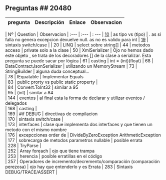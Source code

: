 ## Preguntas ## 20480

| pregunta | Descripción | Enlace | Observacion
| :--- | --- | :---: | ---



| Nº | Question | Observacion 
| :--- | :--- | : --- 
| [10](./10/readme.md) | as tipo vs (tipo) |  . as si falla no genera excepcion devuelve null.   as no es valido para int 
| [19](./10/)  | sintaxis switch/case | 
| 20 | LINQ | select sobre string[] 
| 44 | metodos acceso | private solo a la clase 
| 50 | XmlSerializer | Ojo no hemos dado este objeto , se trata de los decoradores [] de la clase a serializar. Esta pregunta se puede sacar por lógica 
| 61 | casting | int = (int)(float) 
| 68 | DataContractJsonSerializer | utilizando un MemoryStream
| 73 | StringBuilder | alguna duda conceptual...  
| 78 | IEquatable | Implementar Equals  
| 83 | public prorty vs public static property |  
| 84 |  Convert.ToInt32 | similar a 95  
| 95 | (int) | similar a 84  
| 144 | eventos | al final esta la forma de declarar y utilizar eventos / delegados  
| 168 | casting |  
| 169 | #if DEBUG | directivas de compilacion  
| 170 | sintaxis switch/case |  
| 173 | interfaces | clase que implementa dos interfaces y que tienen un metodo con el mismo nombre  
| 176 | excepcciones order de | DivideByZeroException  ArithmeticException  
| 177 | sobrecarga de metodos parametros nullable | posible errata  
| 228 | TryParse |  
| 252 | Array foreach | ojo que tiene trampa  
| 253 | herencia |  posible erratillas en el código  
| 257 | Operadores de incremento/decremento/comparación (comparación perezosa) | ojo hay que entenderlo y es Errata 
| 283 | Sintaxis DEBUG/TRACE/ASSERT |  













